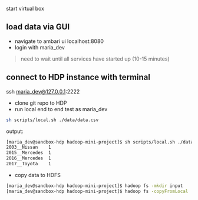 start virtual box

## load data via GUI

- navigate to ambari ui localhost:8080
- login with maria_dev

> need to wait until all services have started up (10-15 minutes)

## connect to HDP instance with terminal

ssh maria_dev@127.0.0.1:2222

- clone git repo to HDP
- run local end to end test as maria_dev

```bash
sh scripts/local.sh ./data/data.csv
```

output:

```bash
[maria_dev@sandbox-hdp hadoop-mini-project]$ sh scripts/local.sh ./data/data.csv
2003__Nissan    1
2015__Mercedes  1
2016__Mercedes  1
2017__Toyota    1
```

- copy data to HDFS

```bash
[maria_dev@sandbox-hdp hadoop-mini-project]$ hadoop fs -mkdir input
[maria_dev@sandbox-hdp hadoop-mini-project]$ hadoop fs -copyFromLocal ./data/data.csv input/data.csv

```
